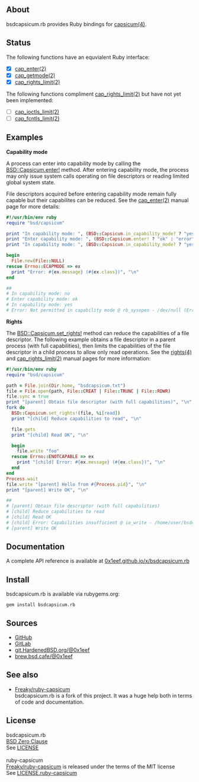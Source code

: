 ## About

bsdcapsicum.rb provides Ruby bindings for
[capsicum(4)](https://man.freebsd.org/cgi/man.cgi?query=capsicum&apropos=0&sektion=4&format=html).

## Status

The following functions have an equvialent Ruby interface:

* [x] [cap_enter(2)](https://man.freebsd.org/cgi/man.cgi?query=cap_enter&apropos=0&sektion=2&format=html)
* [x] [cap_getmode(2)](https://man.freebsd.org/cgi/man.cgi?query=cap_getmode&apropos=0&sektion=2&format=html)
* [x] [cap_rights_limit(2)](https://man.freebsd.org/cgi/man.cgi?query=cap_rights_limit&sektion=2&format=html)

The following functions compliment
[cap_rights_limit(2)](https://man.freebsd.org/cgi/man.cgi?query=cap_rights_limit&sektion=2&format=html)
but have not yet been implemented:

* [ ] [cap_ioctls_limit(2)](https://man.freebsd.org/cgi/man.cgi?query=cap_ioctls_limit&sektion=2&format=html)
* [ ] [cap_fcntls_limit(2)](https://man.freebsd.org/cgi/man.cgi?query=cap_fnctls_limit&sektion=2&format=html)

## Examples

__Capability mode__

A process can enter into capability mode by calling
the [BSD::Capsicum.enter!](http://0x1eef.github.io/x/bsdcapsicum.rb/BSD/Capsicum.html#enter!-instance_method)
method. After entering capability mode, the process may	only
issue system calls operating on file descriptors or reading
limited global system state.

File descriptors acquired before entering capability
mode remain fully capable but their capabilites can be reduced. See the
[cap_enter(2)](https://man.freebsd.org/cgi/man.cgi?query=cap_enter&apropos=0&sektion=2&format=html)
manual page for more details:

```ruby
#!/usr/bin/env ruby
require "bsd/capsicum"

print "In capability mode: ", (BSD::Capsicum.in_capability_mode? ? "yes" : "no"), "\n"
print "Enter capability mode: ", (BSD::Capsicum.enter! ? "ok" : "error"), "\n"
print "In capability mode: ", (BSD::Capsicum.in_capability_mode? ? "yes" : "no"), "\n"

begin
  File.new(File::NULL)
rescue Errno::ECAPMODE => ex
  print "Error: #{ex.message} (#{ex.class})", "\n"
end

##
# In capability mode: no
# Enter capability mode: ok
# In capability mode: yes
# Error: Not permitted in capability mode @ rb_sysopen - /dev/null (Errno::ECAPMODE)
```

__Rights__

The
[BSD::Capsicum.set_rights!](http://0x1eef.github.io/x/bsdcapsicum.rb/BSD/Capsicum.html#set_rights!-instance_method)
method can reduce the capabilities of a file descriptor. The following
example obtains a file descriptor in a parent process (with full capabilities),
then limits the capabilities of the file descriptor
in a child process to allow only read operations. See the
[rights(4)](https://man.freebsd.org/cgi/man.cgi?query=rights&apropos=0&sektion=4&format=html)
and
[cap_rights_limit(2)](https://man.freebsd.org/cgi/man.cgi?query=cap_rights_limit&sektion=2&format=htmlman)
manual pages for more information:

``` ruby
#!/usr/bin/env ruby
require "bsd/capsicum"

path = File.join(Dir.home, "bsdcapsicum.txt")
file = File.open(path, File::CREAT | File::TRUNC | File::RDWR)
file.sync = true
print "[parent] Obtain file descriptor (with full capabilities)", "\n"
fork do
  BSD::Capsicum.set_rights!(file, %i[read])
  print "[child] Reduce capabilities to read", "\n"

  file.gets
  print "[child] Read OK", "\n"

  begin
    file.write "foo"
  rescue Errno::ENOTCAPABLE => ex
    print "[child] Error: #{ex.message} (#{ex.class})", "\n"
  end
end
Process.wait
file.write "[parent] Hello from #{Process.pid}", "\n"
print "[parent] Write OK", "\n"

##
# [parent] Obtain file descriptor (with full capabilities)
# [child] Reduce capabilities to read
# [child] Read OK
# [child] Error: Capabilities insufficient @ io_write - /home/user/bsdcapsicum.txt (Errno::ENOTCAPABLE)
# [parent] Write OK
```

## Documentation

A complete API reference is available at [0x1eef.github.io/x/bsdcapsicum.rb](https://0x1eef.github.io/x/bsdcapsicum.rb)

## Install

bsdcapsicum.rb is available via rubygems.org:

    gem install bsdcapsicum.rb

## Sources

* [GitHub](https://github.com/0x1eef/bsdcapsicum.rb#readme)
* [GitLab](https://gitlab.com/0x1eef/bsdcapsicum.rb#about)
* [git.HardenedBSD.org/@0x1eef](https://git.hardenedbsd.org/0x1eef/bsdcapsicum.rb#about)
* [brew.bsd.cafe/@0x1eef](https://brew.bsd.cafe/0x1eef/bsdcapsicum.rb)

## See also

* [Freaky/ruby-capsicum](https://github.com/Freaky/ruby-capsicum) <br>
  bsdcapsicum.rb is a fork of this project. It was a huge help both
  in terms of code and documentation.

## License

bsdcapsicum.rb
<br>
[BSD Zero Clause](https://choosealicense.com/licenses/0bsd/)
<br>
See [LICENSE](./LICENSE)
<br><br>
ruby-capsicum
<br>
[Freaky/ruby-capsicum](https://github.com/Freaky/ruby-capsicum) is released
under the terms of the MIT license
<br>
See [LICENSE.ruby-capsicum](/.LICENSE-ruby-capsicum)
